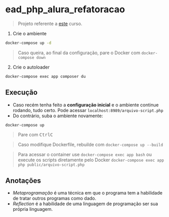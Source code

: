 # ead_php_alura_refatoracao

> Projeto referente a [este](https://cursos.alura.com.br/course/metaprogramacao-php-api-reflection) curso.

1. Crie o ambiente
```sh
docker-compose up -d
```
> Caso queira, ao final da configuração, pare o Docker com ``docker-compose down``

2. Crie o autoloader
```sh
docker-compose exec app composer du
```

## Execução

- Caso recém tenha feito a **configuração inicial** e o ambiente continue rodando, tudo certo. Pode acessar ``localhost:8989/arquivo-script.php``
- Do contrário, suba o ambiente novamente:
```sh
docker-compose up
```
> Pare com <kbd>Ctrl</kbd><kbd>C</kbd>

> Caso modifique Dockerfile, rebuilde com ``docker-compose up --build``

> Para acessar o container use ``docker-compose exec app bash`` ou execute os scripts diretamente pelo Docker ``docker-compose exec app php public/arquivo-script.php``

## Anotações

- *Metaprogramação* é uma técnica em que o programa tem a habilidade de tratar outros programas como dado.
- *Reflection* é a habilidade de uma linguagem de programação ser sua própria linguagem.
